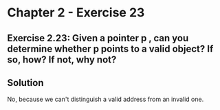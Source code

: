 # Chapter 2 - Exercise 23

## Exercise 2.23: Given a pointer p , can you determine whether p points to a valid object? If so, how? If not, why not?

## Solution

No, because we can't distinguish a valid address from an invalid one.